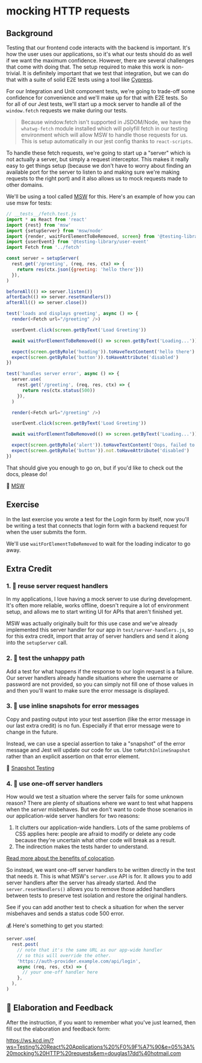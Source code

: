 # mocking HTTP requests

## Background

Testing that our frontend code interacts with the backend is important. It's how
the user uses our applications, so it's what our tests should do as well if we
want the maximum confidence. However, there are several challenges that come
with doing that. The setup required to make this work is non-trivial. It is
definitely important that we test that integration, but we can do that with a
suite of solid E2E tests using a tool like [Cypress](https://cypress.io).

For our Integration and Unit component tests, we're going to trade-off some
confidence for convenience and we'll make up for that with E2E tests. So for all
of our Jest tests, we'll start up a mock server to handle all of the
`window.fetch` requests we make during our tests.

> Because window.fetch isn't supported in JSDOM/Node, we have the `whatwg-fetch`
> module installed which will polyfill fetch in our testing environment
> which will allow MSW to handle those requests for us. This is setup
> automatically in our jest config thanks to `react-scripts`.

To handle these fetch requests, we're going to start up a "server" which is not
actually a server, but simply a request interceptor. This makes it really easy
to get things setup (because we don't have to worry about finding an available
port for the server to listen to and making sure we're making requests to the
right port) and it also allows us to mock requests made to other domains.

We'll be using a tool called [MSW](https://mswjs.io/) for this. Here's an
example of how you can use msw for tests:

```javascript
// __tests__/fetch.test.js
import * as React from 'react'
import {rest} from 'msw'
import {setupServer} from 'msw/node'
import {render, waitForElementToBeRemoved, screen} from '@testing-library/react'
import {userEvent} from '@testing-library/user-event'
import Fetch from '../fetch'

const server = setupServer(
  rest.get('/greeting', (req, res, ctx) => {
    return res(ctx.json({greeting: 'hello there'}))
  }),
)

beforeAll(() => server.listen())
afterEach(() => server.resetHandlers())
afterAll(() => server.close())

test('loads and displays greeting', async () => {
  render(<Fetch url="/greeting" />)

  userEvent.click(screen.getByText('Load Greeting'))

  await waitForElementToBeRemoved(() => screen.getByText('Loading...'))

  expect(screen.getByRole('heading')).toHaveTextContent('hello there')
  expect(screen.getByRole('button')).toHaveAttribute('disabled')
})

test('handles server error', async () => {
  server.use(
    rest.get('/greeting', (req, res, ctx) => {
      return res(ctx.status(500))
    }),
  )

  render(<Fetch url="/greeting" />)

  userEvent.click(screen.getByText('Load Greeting'))

  await waitForElementToBeRemoved(() => screen.getByText('Loading...'))

  expect(screen.getByRole('alert')).toHaveTextContent('Oops, failed to fetch!')
  expect(screen.getByRole('button')).not.toHaveAttribute('disabled')
})
```

That should give you enough to go on, but if you'd like to check out the docs,
please do!

📜 [MSW](https://mswjs.io/)

## Exercise

In the last exercise you wrote a test for the Login form by itself, now you'll
be writing a test that connects that login form with a backend request for when
the user submits the form.

We'll use `waitForElementToBeRemoved` to wait for the loading indicator to go
away.

## Extra Credit

### 1. 💯 reuse server request handlers

In my applications, I love having a mock server to use during development. It's
often more reliable, works offline, doesn't require a lot of environment setup,
and allows me to start writing UI for APIs that aren't finished yet.

MSW was actually originally built for this use case and we've already
implemented this server handler for our app in `test/server-handlers.js`, so for
this extra credit, import that array of server handlers and send it along into
the `setupServer` call.

### 2. 💯 test the unhappy path

Add a test for what happens if the response to our login request is a failure.
Our server handlers already handle situations where the username or password are
not provided, so you can simply not fill one of those values in and then you'll
want to make sure the error message is displayed.

### 3. 💯 use inline snapshots for error messages

Copy and pasting output into your test assertion (like the error message in our
last extra credit) is no fun. Especially if that error message were to change in
the future.

Instead, we can use a special assertion to take a "snapshot" of the error
message and Jest will update our code for us. Use `toMatchInlineSnapshot` rather
than an explicit assertion on that error element.

📜 [Snapshot Testing](https://jestjs.io/docs/en/snapshot-testing)

### 4. 💯 use one-off server handlers

How would we test a situation where the server fails for some unknown reason?
There are plenty of situations where we want to test what happens when the
_server_ misbehaves. But we don't want to code those scenarios in our
application-wide server handlers for two reasons:

1. It clutters our application-wide handlers. Lots of the same problems of CSS
   applies here: people are afraid to modify or delete any code because they're
   uncertain what other code will break as a result.
2. The indirection makes the tests harder to understand.

[Read more about the benefits of colocation](https://kentcdodds.com/blog/colocation).

So instead, we want one-off server handlers to be written directly in the test
that needs it. This is what MSW's `server.use` API is for. It allows you to add
server handlers after the server has already started. And the
`server.resetHandlers()` allows you to remove those added handlers between tests
to preserve test isolation and restore the original handlers.

See if you can add another test to check a situation for when the server
misbehaves and sends a status code 500 error.

💰 Here's something to get you started:

```javascript
server.use(
  rest.post(
    // note that it's the same URL as our app-wide handler
    // so this will override the other.
    'https://auth-provider.example.com/api/login',
    async (req, res, ctx) => {
      // your one-off handler here
    },
  ),
)
```

## 🦉 Elaboration and Feedback

After the instruction, if you want to remember what you've just learned, then
fill out the elaboration and feedback form:

https://ws.kcd.im/?ws=Testing%20React%20Applications%20%F0%9F%A7%90&e=05%3A%20mocking%20HTTP%20requests&em=douglas17dd%40hotmail.com

